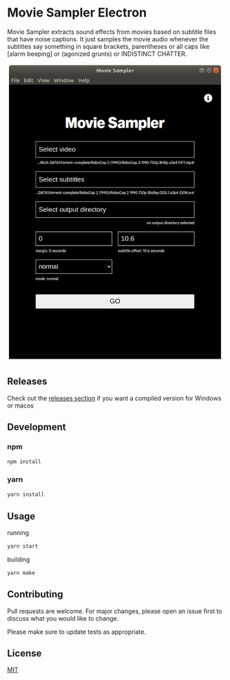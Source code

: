 # Movie Sampler Electron

Movie Sampler extracts sound effects from movies based on subtitle files
that have noise captions. It just samples the movie audio whenever the
subtitles say something in square brackets, parentheses or all caps like
[alarm beeping] or (agonized grunts) or INDISTINCT CHATTER.

![screenshot](./assets/screenshot.png)

## Releases

Check out the [releases section](https://github.com/luukschipperheyn/movie-sampler-electron/releases/) if you want a compiled version for Windows or macos

## Development

### npm

```bash
npm install
```

### yarn

```bash
yarn install
```

## Usage

running

```python
yarn start
```

building

```python
yarn make
```

## Contributing

Pull requests are welcome. For major changes, please open an issue first to discuss what you would like to change.

Please make sure to update tests as appropriate.

## License

[MIT](https://choosealicense.com/licenses/mit/)
